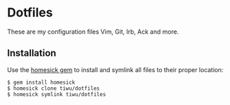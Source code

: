 # Dotfiles

These are my configuration files Vim, Git, Irb, Ack and more.

## Installation

Use the [homesick gem](https://github.com/technicalpickles/homesick) to install and symlink all files to their proper location:

    $ gem install homesick
    $ homesick clone tiwu/dotfiles
    $ homesick symlink tiwu/dotfiles


